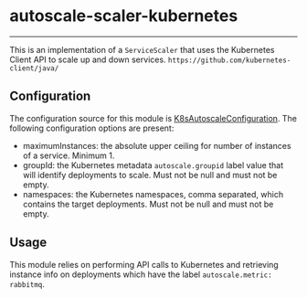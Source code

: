 # autoscale-scaler-kubernetes

---

 This is an implementation of a `ServiceScaler` that uses the Kubernetes Client API 
 to scale up and down services.
 `https://github.com/kubernetes-client/java/`

## Configuration

 The configuration source for this module is [K8sAutoscaleConfiguration](../autoscale-kubernetes-container/src/main/config/cfg~caf~autoscaler~K8sAutoscaleConfiguration.js).
 The following configuration options are present:

 - maximumInstances: the absolute upper ceiling for number of instances of a
 service. Minimum 1.
 - groupId: the Kubernetes metadata `autoscale.groupid` label value that will identify deployments
 to scale.  Must not be null and must not be empty.
 - namespaces: the Kubernetes namespaces, comma separated, which contains the target deployments.
 Must not be null and must not be empty.

## Usage

 This module relies on performing API calls to Kubernetes and retrieving instance info on deployments 
 which have the label `autoscale.metric: rabbitmq`.
